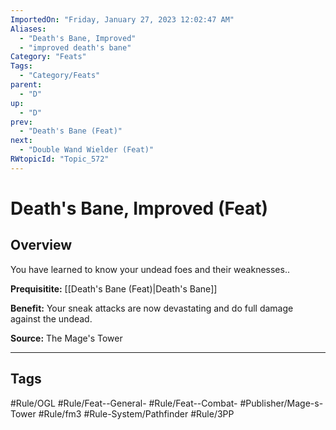 ```yaml
---
ImportedOn: "Friday, January 27, 2023 12:02:47 AM"
Aliases:
  - "Death's Bane, Improved"
  - "improved death's bane"
Category: "Feats"
Tags:
  - "Category/Feats"
parent:
  - "D"
up:
  - "D"
prev:
  - "Death's Bane (Feat)"
next:
  - "Double Wand Wielder (Feat)"
RWtopicId: "Topic_572"
---
```

# Death's Bane, Improved (Feat)
## Overview
You have learned to know your undead foes and their weaknesses..

**Prequisitite:** [[Death's Bane (Feat)|Death's Bane]]

**Benefit:** Your sneak attacks are now devastating and do full damage against the undead.

**Source:** The Mage's Tower


---
## Tags
#Rule/OGL #Rule/Feat--General- #Rule/Feat--Combat- #Publisher/Mage-s-Tower #Rule/fm3 #Rule-System/Pathfinder #Rule/3PP

